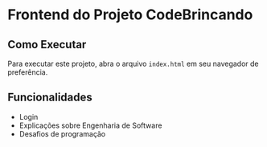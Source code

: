 # Frontend do Projeto CodeBrincando

## Como Executar

Para executar este projeto, abra o arquivo `index.html` em seu navegador de preferência.

## Funcionalidades

- Login
- Explicações sobre Engenharia de Software
- Desafios de programação
